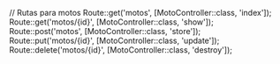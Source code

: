 // Rutas para motos
Route::get('motos', [MotoController::class, 'index']);
Route::get('motos/{id}', [MotoController::class, 'show']);
Route::post('motos', [MotoController::class, 'store']);
Route::put('motos/{id}', [MotoController::class, 'update']);
Route::delete('motos/{id}', [MotoController::class, 'destroy']);
